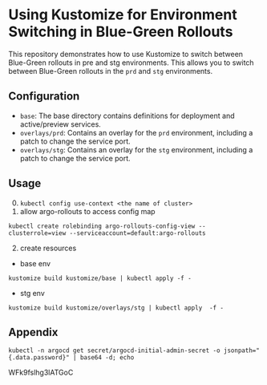 # Using Kustomize for Environment Switching in Blue-Green Rollouts

This repository demonstrates how to use Kustomize to switch between Blue-Green rollouts in pre and stg environments.
This allows you to switch between Blue-Green rollouts in the `prd` and `stg` environments.

## Configuration

- `base`: The base directory contains definitions for deployment and active/preview services.
- `overlays/prd`: Contains an overlay for the `prd` environment, including a patch to change the service port.
- `overlays/stg`: Contains an overlay for the `stg` environment, including a patch to change the service port.

## Usage
0. `kubectl config use-context <the name of cluster>`
1. allow argo-rollouts to access config map
```
kubectl create rolebinding argo-rollouts-config-view --clusterrole=view --serviceaccount=default:argo-rollouts
```
2. create resources
- base env
```
kustomize build kustomize/base | kubectl apply -f -
```
- stg env
```
kustomize build kustomize/overlays/stg | kubectl apply  -f -
```

## Appendix
```
kubectl -n argocd get secret/argocd-initial-admin-secret -o jsonpath="{.data.password}" | base64 -d; echo
```
WFk9fslhg3lATGoC

